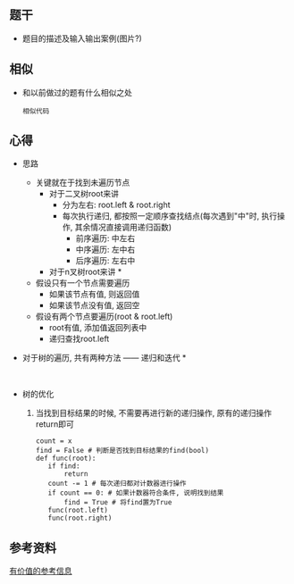 ## 题干

* 题目的描述及输入输出案例(图片?)



## 相似

* 和以前做过的题有什么相似之处

  ```
  相似代码
  ```

  

## 心得

* 思路
  * 关键就在于找到未遍历节点
    * 对于二叉树root来讲
      * 分为左右: root.left & root.right
      * 每次执行递归, 都按照一定顺序查找结点(每次遇到"中"时, 执行操作, 其余情况直接调用递归函数)
        * 前序遍历: 中左右
        * 中序遍历: 左中右
        * 后序遍历: 左右中
    * 对于n叉树root来讲
      * 
  * 假设只有一个节点需要遍历
    * 如果该节点有值, 则返回值
    * 如果该节点没有值, 返回空
  * 假设有两个节点要遍历(root & root.left)
    * root有值, 添加值返回列表中
    * 递归查找root.left

* 对于树的遍历, 共有两种方法 —— 递归和迭代
  * 

​	

* 树的优化

  1. 当找到目标结果的时候, 不需要再进行新的递归操作, 原有的递归操作return即可

     ```
     count = x
     find = False # 判断是否找到目标结果的find(bool)
     def func(root):
     	if find:
     		return 
     	count -= 1 # 每次递归都对计数器进行操作
     	if count == 0: # 如果计数器符合条件, 说明找到结果
     		find = True # 将find置为True
     	func(root.left)
     	func(root.right)
     ```

     



## 参考资料

[有价值的参考信息](https://leetcode-cn.com/)